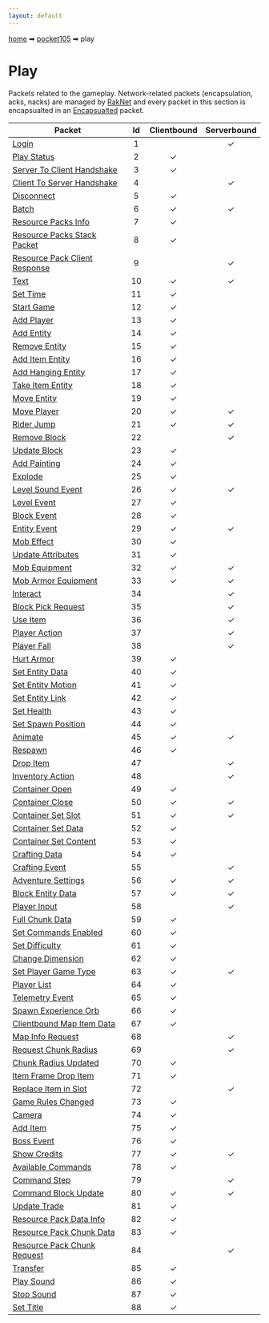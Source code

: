 ```yaml
---
layout: default
---
```


[home](/) ➡ [pocket105](/protocol/pocket105) ➡ play

# Play

Packets related to the gameplay. Network-related packets (encapsulation, acks, nacks) are managed by [RakNet](../raknet/8.html) and every packet in this section is encapsualted in an [Encapsualted](../raknet/8.html#control_encapsulated) packet.

Packet | Id | Clientbound | Serverbound
---|:---:|:---:|:---:
[Login](playlogin) | 1 |   | ✓
[Play Status](playplay-status) | 2 | ✓ |  
[Server To Client Handshake](playserver-to-client-handshake) | 3 | ✓ |  
[Client To Server Handshake](playclient-to-server-handshake) | 4 |   | ✓
[Disconnect](playdisconnect) | 5 | ✓ |  
[Batch](playbatch) | 6 | ✓ | ✓
[Resource Packs Info](playresource-packs-info) | 7 | ✓ |  
[Resource Packs Stack Packet](playresource-packs-stack-packet) | 8 | ✓ |  
[Resource Pack Client Response](playresource-pack-client-response) | 9 |   | ✓
[Text](playtext) | 10 | ✓ | ✓
[Set Time](playset-time) | 11 | ✓ |  
[Start Game](playstart-game) | 12 | ✓ |  
[Add Player](playadd-player) | 13 | ✓ |  
[Add Entity](playadd-entity) | 14 | ✓ |  
[Remove Entity](playremove-entity) | 15 | ✓ |  
[Add Item Entity](playadd-item-entity) | 16 | ✓ |  
[Add Hanging Entity](playadd-hanging-entity) | 17 | ✓ |  
[Take Item Entity](playtake-item-entity) | 18 | ✓ |  
[Move Entity](playmove-entity) | 19 | ✓ |  
[Move Player](playmove-player) | 20 | ✓ | ✓
[Rider Jump](playrider-jump) | 21 | ✓ | ✓
[Remove Block](playremove-block) | 22 |   | ✓
[Update Block](playupdate-block) | 23 | ✓ |  
[Add Painting](playadd-painting) | 24 | ✓ |  
[Explode](playexplode) | 25 | ✓ |  
[Level Sound Event](playlevel-sound-event) | 26 | ✓ | ✓
[Level Event](playlevel-event) | 27 | ✓ |  
[Block Event](playblock-event) | 28 | ✓ |  
[Entity Event](playentity-event) | 29 | ✓ | ✓
[Mob Effect](playmob-effect) | 30 | ✓ |  
[Update Attributes](playupdate-attributes) | 31 | ✓ |  
[Mob Equipment](playmob-equipment) | 32 | ✓ | ✓
[Mob Armor Equipment](playmob-armor-equipment) | 33 | ✓ | ✓
[Interact](playinteract) | 34 |   | ✓
[Block Pick Request](playblock-pick-request) | 35 |   | ✓
[Use Item](playuse-item) | 36 |   | ✓
[Player Action](playplayer-action) | 37 |   | ✓
[Player Fall](playplayer-fall) | 38 |   | ✓
[Hurt Armor](playhurt-armor) | 39 | ✓ |  
[Set Entity Data](playset-entity-data) | 40 | ✓ |  
[Set Entity Motion](playset-entity-motion) | 41 | ✓ |  
[Set Entity Link](playset-entity-link) | 42 | ✓ |  
[Set Health](playset-health) | 43 | ✓ |  
[Set Spawn Position](playset-spawn-position) | 44 | ✓ |  
[Animate](playanimate) | 45 | ✓ | ✓
[Respawn](playrespawn) | 46 | ✓ |  
[Drop Item](playdrop-item) | 47 |   | ✓
[Inventory Action](playinventory-action) | 48 |   | ✓
[Container Open](playcontainer-open) | 49 | ✓ |  
[Container Close](playcontainer-close) | 50 | ✓ | ✓
[Container Set Slot](playcontainer-set-slot) | 51 | ✓ | ✓
[Container Set Data](playcontainer-set-data) | 52 | ✓ |  
[Container Set Content](playcontainer-set-content) | 53 | ✓ |  
[Crafting Data](playcrafting-data) | 54 | ✓ |  
[Crafting Event](playcrafting-event) | 55 |   | ✓
[Adventure Settings](playadventure-settings) | 56 | ✓ | ✓
[Block Entity Data](playblock-entity-data) | 57 | ✓ | ✓
[Player Input](playplayer-input) | 58 |   | ✓
[Full Chunk Data](playfull-chunk-data) | 59 | ✓ |  
[Set Commands Enabled](playset-commands-enabled) | 60 | ✓ |  
[Set Difficulty](playset-difficulty) | 61 | ✓ |  
[Change Dimension](playchange-dimension) | 62 | ✓ |  
[Set Player Game Type](playset-player-game-type) | 63 | ✓ | ✓
[Player List](playplayer-list) | 64 | ✓ |  
[Telemetry Event](playtelemetry-event) | 65 | ✓ |  
[Spawn Experience Orb](playspawn-experience-orb) | 66 | ✓ |  
[Clientbound Map Item Data](playclientbound-map-item-data) | 67 | ✓ |  
[Map Info Request](playmap-info-request) | 68 |   | ✓
[Request Chunk Radius](playrequest-chunk-radius) | 69 |   | ✓
[Chunk Radius Updated](playchunk-radius-updated) | 70 | ✓ |  
[Item Frame Drop Item](playitem-frame-drop-item) | 71 | ✓ |  
[Replace Item in Slot](playreplace-item-in-slot) | 72 |   | ✓
[Game Rules Changed](playgame-rules-changed) | 73 | ✓ |  
[Camera](playcamera) | 74 | ✓ |  
[Add Item](playadd-item) | 75 | ✓ |  
[Boss Event](playboss-event) | 76 | ✓ |  
[Show Credits](playshow-credits) | 77 | ✓ | ✓
[Available Commands](playavailable-commands) | 78 | ✓ |  
[Command Step](playcommand-step) | 79 |   | ✓
[Command Block Update](playcommand-block-update) | 80 | ✓ | ✓
[Update Trade](playupdate-trade) | 81 | ✓ |  
[Resource Pack Data Info](playresource-pack-data-info) | 82 | ✓ |  
[Resource Pack Chunk Data](playresource-pack-chunk-data) | 83 | ✓ |  
[Resource Pack Chunk Request](playresource-pack-chunk-request) | 84 |   | ✓
[Transfer](playtransfer) | 85 | ✓ |  
[Play Sound](playplay-sound) | 86 | ✓ |  
[Stop Sound](playstop-sound) | 87 | ✓ |  
[Set Title](playset-title) | 88 | ✓ |  

